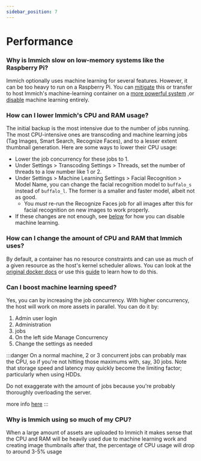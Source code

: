 ```yaml
---
sidebar_position: 7
---
```


# Performance

### Why is Immich slow on low-memory systems like the Raspberry Pi?

Immich optionally uses machine learning for several features. However, it can be too heavy to run on a Raspberry Pi. You can [mitigate](/docs/FAQ/Performance-FAQ#how-can-i-lower-immichs-cpu-usage) this or transfer to host Immich's machine-learning container on a [more powerful system](/docs/guides/remote-machine-learning) ,or [disable](/docs/FAQ/Machine-Learning-FAQ#how-can-i-disable-machine-learning) machine learning entirely.

### How can I lower Immich's CPU and RAM usage?

The initial backup is the most intensive due to the number of jobs running. The most CPU-intensive ones are transcoding and machine learning jobs (Tag Images, Smart Search, Recognize Faces), and to a lesser extent thumbnail generation. Here are some ways to lower their CPU usage:

- Lower the job concurrency for these jobs to 1.
- Under Settings > Transcoding Settings > Threads, set the number of threads to a low number like 1 or 2.
- Under Settings > Machine Learning Settings > Facial Recognition > Model Name, you can change the facial recognition model to `buffalo_s` instead of `buffalo_l`. The former is a smaller and faster model, albeit not as good.
  - You _must_ re-run the Recognize Faces job for all images after this for facial recognition on new images to work properly.
- If these changes are not enough, see [below](/docs/FAQ/Machine-Learning-FAQ#how-can-i-disable-machine-learning) for how you can disable machine learning.

### How can I change the amount of CPU and RAM that Immich uses?

By default, a container has no resource constraints and can use as much of a given resource as the host's kernel scheduler allows.
You can look at the [original docker docs](https://docs.docker.com/config/containers/resource_constraints/) or use this [guide](https://www.baeldung.com/ops/docker-memory-limit) to learn how to do this.

### Can I boost machine learning speed?

Yes, you can by increasing the job concurrency. With higher concurrency, the host will work on more assets in parallel.
You can do it by:
1. Admin user login
2. Administration
3. jobs
4. On the left side Manage Concurrency
5. Change the settings as needed

:::danger
On a normal machine, 2 or 3 concurrent jobs can probably max the CPU, so if you're not hitting those maximums with, say, 30 jobs.
Note that storage speed and latency may quickly become the limiting factor; particularly when using HDDs.

Do not exaggerate with the amount of jobs because you're probably thoroughly overloading the server.

more info [here](https://discord.com/channels/979116623879368755/994044917355663450/1174711719994605708)
:::

### Why is Immich using so much of my CPU?

When a large amount of assets are uploaded to Immich it makes sense that the CPU and RAM will be heavily used due to machine learning work and creating image thumbnails after that, the percentage of CPU usage will drop to around 3-5% usage
